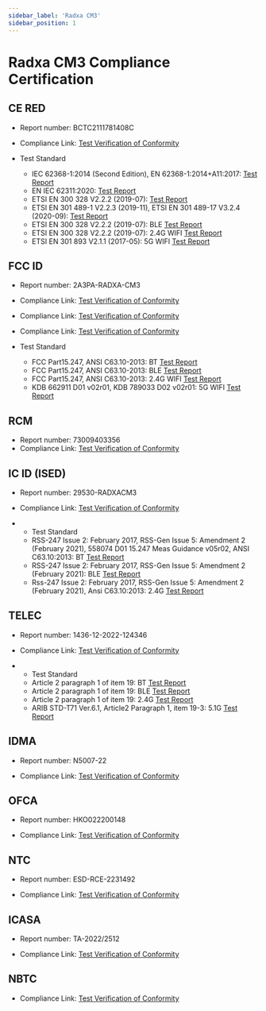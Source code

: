 ```yaml
---
sidebar_label: 'Radxa CM3'
sidebar_position: 1
---
```


# Radxa CM3 Compliance Certification

## CE RED

- Report number: BCTC2111781408C

- Compliance Link: [Test Verification of Conformity](https://dl.radxa.com/cm3/compliance/RED/BCTC2111781408C_RM116_D8E32W_RED.pdf)

- Test Standard
  
  - IEC 62368-1:2014 (Second Edition), EN 62368-1:2014+A11:2017: [Test Report](https://dl.radxa.com/cm3/compliance/RED/BCTC2111658558S_Radxa_CM3_RM116_D8E32W_CE_LVD.pdf)
  - EN IEC 62311:2020: [Test Report](https://dl.radxa.com/cm3/compliance/RED/BCTC2111781408_1E_RM116.pdf)
  - ETSI EN 300 328 V2.2.2 (2019-07):  [Test Report](https://dl.radxa.com/cm3/compliance/RED/BCTC2111781408_3E_RM116_D8E32W.pdf)
  - ETSI EN 301 489-1 V2.2.3 (2019-11), ETSI EN 301 489-17 V3.2.4 (2020-09): [Test Report](https://dl.radxa.com/cm3/compliance/RED/BCTC2111781408_2E_RM116.pdf)
  - ETSI EN 300 328 V2.2.2 (2019-07): BLE [Test Report](https://dl.radxa.com/cm3/compliance/RED/BCTC2111781408_4E_RM116_D8E32W_BLE.pdf)
  - ETSI EN 300 328 V2.2.2 (2019-07): 2.4G WIFI [Test Report](https://dl.radxa.com/cm3/compliance/RED/BCTC2111781408_5E_RM116_D8E32W_2.4_WiFi.pdf)
  - ETSI EN 301 893 V2.1.1 (2017-05): 5G WIFI [Test Report](https://dl.radxa.com/cm3/compliance/RED/BCTC2111781408_6E_RM116_D8E32W_5.1G_WIFI.pdf)

## FCC ID

- Report number: 2AЗPA-RADXA-CM3
- Compliance Link: [Test Verification of Conformity](https://dl.radxa.com/cm3/compliance/FCC%20ID/DSS-TC312586.pdf)
- Compliance Link: [Test Verification of Conformity](https://dl.radxa.com/cm3/compliance/FCC%20ID/DTS-TC711512.pdf)
- Compliance Link: [Test Verification of Conformity](https://dl.radxa.com/cm3/compliance/FCC%20ID/NII-TC621757.pdf)

- Test Standard
  - FCC Part15.247, ANSI C63.10-2013: BT [Test Report](https://dl.radxa.com/cm3/compliance/FCC%20ID/BCTC2111202916-1E%20RM116-D8E32W%20%20FCC%20ID%20BT.pdf)
  - FCC Part15.247, ANSI C63.10-2013: BLE [Test Report](https://dl.radxa.com/cm3/compliance/FCC%20ID/BCTC2111202916-2E%20RM116-D8E32W%20%20FCC%20ID%20BLE.pdf)
  - FCC Part15.247, ANSI C63.10-2013: 2.4G WIFI [Test Report](https://dl.radxa.com/cm3/compliance/FCC%20ID/BCTC2111202916-3E%20RM116-D8E32W%20%20FCC%20ID%20WiFi.pdf)
  - KDB 662911 D01 v02r01, KDB 789033 D02 v02r01: 5G WIFI [Test Report](https://dl.radxa.com/cm3/compliance/FCC%20ID/BCTC2111202916-4E%20RM116-D8E32W%20%20WIFI%205.1G.pdf)

## RCM

- Report number: 73009403356
- Compliance Link: [Test Verification of Conformity](https://dl.radxa.com/cm3/compliance/AU_RCM/supplier_declaration_of_conformity_radxa_cm3.pdf)

## IC ID (ISED)

- Report number: 29530-RADXACM3
  
- Compliance Link: [Test Verification of Conformity](https://dl.radxa.com/cm3/compliance/CA_IC%20ID/BCTC974_ISED_Cert.pdf)

- - Test Standard
  - RSS-247 Issue 2: February 2017, RSS-Gen Issue 5: Amendment 2 (February 2021), 558074 D01 15.247 Meas Guidance v05r02, ANSI C63.10:2013: BT [Test Report](https://dl.radxa.com/cm3/compliance/CA_IC%20ID/BCTC2211166199-1E%20Radxa%20CM3%20IC%20ID%20BT%203M.pdf)
  - RSS-247 Issue 2: February 2017, RSS-Gen Issue 5: Amendment 2 (February 2021): BLE [Test Report](https://dl.radxa.com/cm3/compliance/CA_IC%20ID/BCTC2211166199-2E%20Radxa%20CM3%20IC%20ID%20BLE%201M.pdf)
  - Rss-247 Issue 2: February 2017, RSS-Gen Issue 5: Amendment 2 (February 2021), Ansi C63.10:2013: 2.4G [Test Report](https://dl.radxa.com/cm3/compliance/CA_IC%20ID/BCTC2211166199-3E%20Radxa%20CM3%20IC%20ID%202.4G%20N20.pdf)

## TELEC
- Report number: 1436-12-2022-124346
  
- Compliance Link: [Test Verification of Conformity](https://dl.radxa.com/cm3/compliance/JP_TELEC/EMC124346%c2%a0Japan%c2%a0Certificate.pdf)

- - Test Standard
  - Article 2 paragraph 1 of item 19: BT [Test Report](https://dl.radxa.com/cm3/compliance/JP_TELEC/BCTC2211041097-1E%20%20RM116-D8E32W%20TELEC%20BT%203M%20(J).pdf)
  - Article 2 paragraph 1 of item 19: BLE  [Test Report](https://dl.radxa.com/cm3/compliance/JP_TELEC/BCTC2211041097-2E%20%20RM116-D8E32W%20TELEC%20BLE%201M%20X.pdf)
  - Article 2 paragraph 1 of item 19: 2.4G  [Test Report](https://dl.radxa.com/cm3/compliance/JP_TELEC/BCTC2211041097-3E%20%20RM116-D8E32W%20TELEC%202.4G%20N20%20(X).pdf)
  - ARIB STD-T71 Ver.6.1, Article2 Paragraph 1, item 19-3: 5.1G  [Test Report](https://dl.radxa.com/cm3/compliance/JP_TELEC/BCTC2211041097-4E%20%20RM116-D8E32W%20TELEC%205.1G.pdf)

## IDMA
- Report number: N5007-22

- Compliance Link: [Test Verification of Conformity](https://dl.radxa.com/cm3/compliance/SG_IMDA/N5007_22_IDMA_CM3.pdf)

## OFCA 
- Report number: HKO022200148
  
- Compliance Link: [Test Verification of Conformity](https://dl.radxa.com/cm3/compliance/HK_OFCA.pdf)

## NTC
- Report number: ESD-RCE-2231492
  
- Compliance Link: [Test Verification of Conformity](https://dl.radxa.com/cm3/compliance/PH_NTC.pdf)

## ICASA
- Report number: TA-2022/2512
  
- Compliance Link: [Test Verification of Conformity](https://dl.radxa.com/cm3/compliance/SA_ICASA.pdf)

## NBTC
- Compliance Link: [Test Verification of Conformity](https://dl.radxa.com/cm3/compliance/TH_NBTC.pdf)
